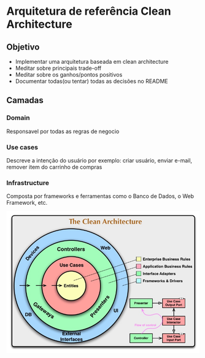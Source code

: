 # Arquitetura de referência Clean Architecture

## Objetivo

- Implementar uma arquitetura baseada em clean architecture 
- Meditar sobre principais trade-off
- Meditar sobre os ganhos/pontos positivos
- Documentar todas(ou tentar) todas as decisões no README


## Camadas

### Domain

Responsavel por todas as regras de negocio

### Use cases

Descreve a intenção do usuário por exemplo: criar usuário, enviar e-mail, remover item do carrinho de compras 

### Infrastructure

Composta por frameworks e ferramentas como o Banco de Dados, o Web Framework, etc.






![MarineGEO circle logo](CleanArchitecture.jpg)
